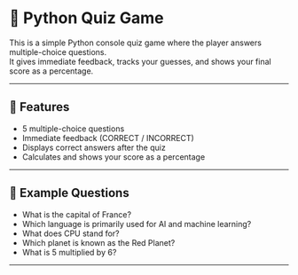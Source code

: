 # 📝 Python Quiz Game

This is a simple Python console quiz game where the player answers multiple-choice questions.  
It gives immediate feedback, tracks your guesses, and shows your final score as a percentage.

---

## 🚀 Features
- 5 multiple-choice questions
- Immediate feedback (CORRECT / INCORRECT)
- Displays correct answers after the quiz
- Calculates and shows your score as a percentage

---

## 📌 Example Questions
- What is the capital of France?
- Which language is primarily used for AI and machine learning?
- What does CPU stand for?
- Which planet is known as the Red Planet?
- What is 5 multiplied by 6?

---


